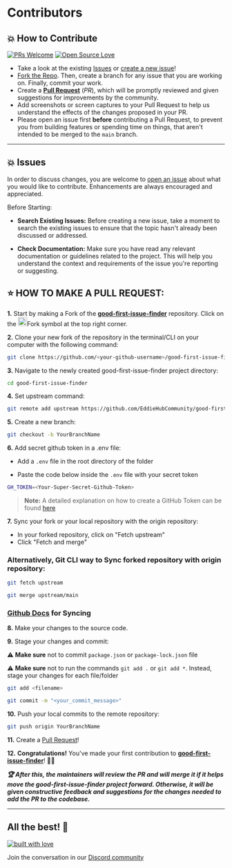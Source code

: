# Contributors

## 💥 How to Contribute

[![PRs Welcome](https://img.shields.io/badge/PRs-welcome-brightgreen.svg?style=flat-square)](https://github.com/EddieHubCommunity/good-first-issue-finder/pulls)
[![Open Source Love](https://badges.frapsoft.com/os/v1/open-source.png?v=103)](https://github.com/EddieHubCommunity/)

- Take a look at the existing [Issues](https://github.com/EddieHubCommunity/good-first-issue-finder/issues) or [create a new issue](https://github.com/EddieHubCommunity/good-first-issue-finder/issues/new/choose)!
- [Fork the Repo](https://github.com/EddieHubCommunity/good-first-issue-finder). Then, create a branch for any issue that you are working on. Finally, commit your work.
- Create a **[Pull Request](https://github.com/EddieHubCommunity/good-first-issue-finder/compare)** (_PR_), which will be promptly reviewed and given suggestions for improvements by the community.
- Add screenshots or screen captures to your Pull Request to help us understand the effects of the changes proposed in your PR.
- Please open an issue first **before** contributing a Pull Request, to prevent you from building features or spending time on things, that aren't intended to be merged to the `main` branch.

---

## 💥 Issues

In order to discuss changes, you are welcome to [open an issue](https://github.com/EddieHubCommunity/good-first-issue-finder/issues/new/) about what you would like to contribute. Enhancements are always encouraged and appreciated.

Before Starting: 

- **Search Existing Issues:** Before creating a new issue, take a moment to search the existing issues to ensure that the topic hasn't already been discussed or addressed.

- **Check Documentation:** Make sure you have read any relevant documentation or guidelines related to the project. This will help you understand the context and requirements of the issue you're reporting or suggesting.


## ⭐ HOW TO MAKE A PULL REQUEST:

**1.** Start by making a Fork of the [**good-first-issue-finder**](https://github.com/EddieHubCommunity/good-first-issue-finder) repository. Click on the <a href="https://github.com/EddieHubCommunity/good-first-issue-finder/fork"><img src="https://i.imgur.com/G4z1kEe.png" height="21" width="21"></a>Fork symbol at the top right corner.

**2.** Clone your new fork of the repository in the terminal/CLI on your computer with the following command:

```bash
git clone https://github.com/<your-github-username>/good-first-issue-finder
```

**3.** Navigate to the newly created good-first-issue-finder project directory:

```bash
cd good-first-issue-finder
```

**4.** Set upstream command:

```bash
git remote add upstream https://github.com/EddieHubCommunity/good-first-issue-finder.git
```

**5.** Create a new branch:

```bash
git checkout -b YourBranchName
```

**6.** Add secret github token in a .env file:

- Add a `.env` file in the root directory of the folder

- Paste the code below inside the `.env` file with your secret token

```bash
GH_TOKEN=<Your-Super-Secret-Github-Token>
```

> **Note:** A detailed explanation on how to create a GitHub Token can be found [here](https://docs.github.com/en/authentication/keeping-your-account-and-data-secure/creating-a-personal-access-token)

**7.** Sync your fork or your local repository with the origin repository:

- In your forked repository, click on "Fetch upstream"
- Click "Fetch and merge"

### Alternatively, Git CLI way to Sync forked repository with origin repository:

```bash
git fetch upstream
```

```bash
git merge upstream/main
```

### [Github Docs](https://docs.github.com/en/github/collaborating-with-pull-requests/addressing-merge-conflicts/resolving-a-merge-conflict-on-github) for Syncing

**8.** Make your changes to the source code.

**9.** Stage your changes and commit:

⚠️ **Make sure** not to commit `package.json` or `package-lock.json` file

⚠️ **Make sure** not to run the commands `git add .` or `git add *`. Instead, stage your changes for each file/folder

```bash
git add <filename>
```

```bash
git commit -m "<your_commit_message>"
```

**10.** Push your local commits to the remote repository:

```bash
git push origin YourBranchName
```

**11.** Create a [Pull Request](https://docs.github.com/en/pull-requests/collaborating-with-pull-requests/proposing-changes-to-your-work-with-pull-requests/creating-a-pull-request)!

**12.** **Congratulations!** You've made your first contribution to [**good-first-issue-finder**](https://github.com/EddieHubCommunity/good-first-issue-finder/graphs/contributors)! 🙌🏼

**_:trophy: After this, the maintainers will review the PR and will merge it if it helps move the good-first-issue-finder project forward. Otherwise, it will be given constructive feedback and suggestions for the changes needed to add the PR to the codebase._**

---

## All the best! 🥇

[![built with love](https://forthebadge.com/images/badges/built-with-love.svg)](eddiehub.org)

Join the conversation in our [Discord community](http://discord.eddiehub.org)
